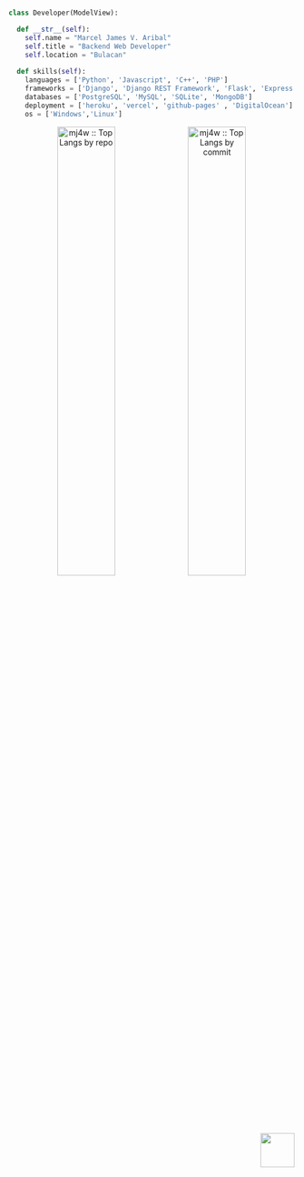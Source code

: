 
```python

class Developer(ModelView):

  def __str__(self):
    self.name = "Marcel James V. Aribal"
    self.title = "Backend Web Developer"
    self.location = "Bulacan"
    
  def skills(self):
    languages = ['Python', 'Javascript', 'C++', 'PHP']
    frameworks = ['Django', 'Django REST Framework', 'Flask', 'Express', 'React']
    databases = ['PostgreSQL', 'MySQL', 'SQLite', 'MongoDB']
    deployment = ['heroku', 'vercel', 'github-pages' , 'DigitalOcean']
    os = ['Windows','Linux']
```

<p align="center">
<img width="45%" src="https://github-profile-summary-cards.vercel.app/api/cards/repos-per-language?username=mj4w&theme=gruvbox&layout=compact&hide_border=true"
alt="mj4w :: Top Langs by repo" />
<img width="45%" src="https://github-profile-summary-cards.vercel.app/api/cards/most-commit-language?username=mj4w&theme=gruvbox&layout=compact&hide_border=true"
alt="mj4w :: Top Langs by commit" />
</p>

<img src="https://view.moezx.cc/images/2021/02/25/7217294a8cb992d37eceeb8f5a01d100.gif" height="60" align="right"/>
